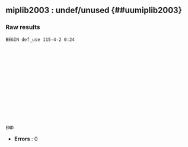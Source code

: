 ## miplib2003 : undef/unused {##uumiplib2003}
### Raw results


~~~
BEGIN def_use 115-4-2 0:24
















END
~~~

* **Errors** : 0

